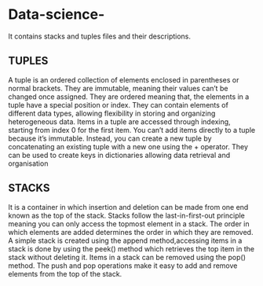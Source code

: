 # Data-science-
It contains stacks and tuples files and their descriptions.
## TUPLES
A tuple is an ordered collection of elements enclosed in parentheses or normal brackets. They are immutable, meaning their values can’t be changed once assigned.
They are ordered meaning that, the elements in a tuple have a special position or index. They can contain elements  of different data types, allowing flexibility in storing and organizing heterogeneous data. Items in a tuple  are accessed through indexing, starting from index 0 for the first item. You can’t add items directly to a tuple because it’s immutable. Instead, you can create a new tuple by concatenating an existing tuple with a new one using the + operator. They can be used to create keys in dictionaries allowing data retrieval and organisation


## STACKS
It is a container in which insertion and deletion can be made from one end known as the top of the stack. Stacks follow the last-in-first-out principle meaning you can only access the topmost element in a stack. The order in which elements are added determines the order in which they are removed. A simple stack is created using the append method,accessing items in a stack is done by  using the peek() method which retrieves the top item in the stack without deleting it. Items in a stack can be removed using the pop() method. The push and pop operations make it easy to add and remove elements from the top of the stack.




